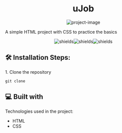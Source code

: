 <h1 align="center" id="title">uJob</h1>

<p align="center"><img src="https://socialify.git.ci/gmalheiro/uJob/image?language=1&amp;name=1&amp;owner=1&amp;stargazers=1&amp;theme=Auto" alt="project-image"></p>

<p id="description">A simple HTML project with CSS to practice the basics</p>

<p align="center"><img src="https://img.shields.io/badge/In_development-green" alt="shields"><img src="https://img.shields.io/badge/HTML-0ea7ff" alt="shields"><img src="https://img.shields.io/badge/CSS-orange" alt="shields"></p>

<h2>🛠️ Installation Steps:</h2>

<p>1. Clone the repository</p>

```
git clone
```

  
  
<h2>💻 Built with</h2>

Technologies used in the project:

*   HTML
*   CSS
